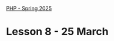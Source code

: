 [PHP - Spring 2025](https://github.com/arturomorarioja-kea/WD_PHP_F25/blob/main/README.md)

# Lesson 8 - 25 March

[--> THEY SHOULD INSTALL COMPOSER BEFOREHAND]: #

[--> git clone https://github.com/arturomorarioja/php_unit_test_sample.git - use it to illustrate why unit tests]: #
[--> Two companies I visited use PHP]: #

[--> Mailer + signup/login demo]: #
[--> Composer demo with fakerphp/faker]: #
[--> UT start with the ut sample only with AAA, then sum (different asserts), then data providers in the ut sample, then data providers and exceptions in the length converter]: #
[--> Data providers from PHPUnit 9.5 to 11.5: besides #DataProvider('name') instead of the JavaDoc, remember the use at the top]: #

[## In-class exercise]: #
[--> Some code they can write UT on and which has a class with several business logic methods]: #

[## Homework]: #
[Check out the slide decks **Composer**, **Introduction to Unit Testing**, and **PHPUnit**]: #
[Check out these code samples:]: #
[- PHPUnit:]: #
[  - Sum(https://github.com/arturomorarioja/php_sum_unit_tests)]: #
[  - Length converter(https://github.com/arturomorarioja/php_length_converter_unit_tests)]: #
[  - HTML 2 Markdown(https://github.com/arturomorarioja/php_markdown_to_html)]: #
[- Films REST API(https://github.com/arturomorarioja/php_films_rest_api)]: #
[- Mailer(https://github.com/arturomorarioja/php_mailer)]: #
[- Sign up and log in with email validation(https://github.com/arturomorarioja/php_signup_login)]: #

[### Exercises]: #
[- Write better unit tests for the HTML 2 Markdown application so that they catch errors]: #

[--> Next week]: #
[--> HTML 2 Markdown solution: https://github.com/arturomorarioja/php_markdown_to_html_unit_tests]: #
